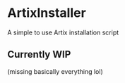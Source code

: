 # ArtixInstaller
A simple to use Artix installation script

## Currently WIP
(missing basically everything lol)
